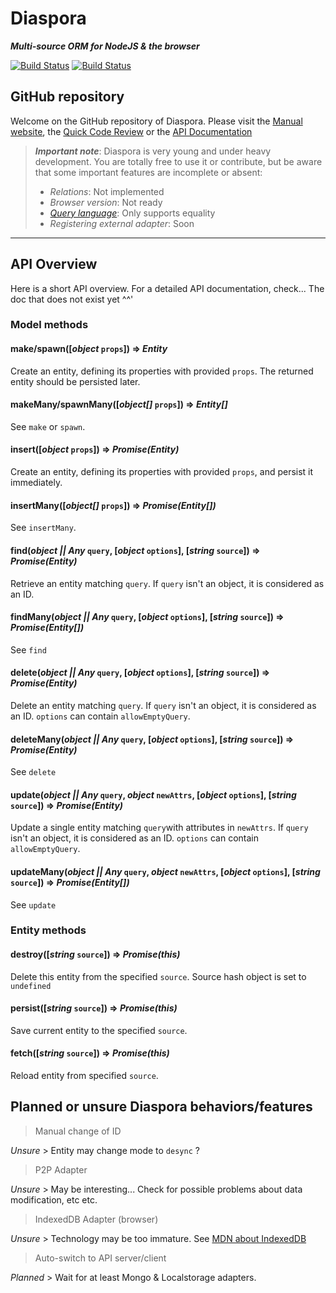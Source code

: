 # Diaspora

***Multi-source ORM for NodeJS & the browser***

[![Build Status](https://travis-ci.org/GerkinDev/Diaspora.svg?branch=master)](https://travis-ci.org/GerkinDev/Diaspora)
[![Build Status](https://saucelabs.com/buildstatus/Gerkin)](https://saucelabs.com/beta/builds/87045eaf8d434ffd93c0c79402695563)

## GitHub repository

Welcome on the GitHub repository of Diaspora. Please visit the [Manual website](https://diaspora.ithoughts.io/), the [Quick Code Review](https://diaspora.ithoughts.io/docco/index.html) or the [API Documentation](https://diaspora.ithoughts.io/jsdoc/index.html)

> ***Important note***: Diaspora is very young and under heavy development. You are totally free to use it or contribute, but be aware that some important features are incomplete or absent:
>
> * *Relations*: Not implemented
> * *Browser version*: Not ready
> * *[Query language](https://diaspora.ithoughts.io/query-language)*: Only supports equality
> * *Registering external adapter*: Soon

---

## API Overview

Here is a short API overview. For a detailed API documentation, check... The doc that does not exist yet ^^'

### Model methods

#### make/spawn([*object* `props`]) => *Entity*

Create an entity, defining its properties with provided `props`. The returned entity should be persisted later.

#### makeMany/spawnMany([*object[]* `props`]) => *Entity[]*

See `make` or `spawn`.

#### insert([*object* `props`]) => *Promise(Entity)*

Create an entity, defining its properties with provided `props`, and persist it immediately.

#### insertMany([*object[]* `props`]) => *Promise(Entity[])*

See `insertMany`.

#### find(*object || Any* `query`, [*object* `options`], [*string* `source`]) => *Promise(Entity)*

Retrieve an entity matching `query`. If `query` isn't an object, it is considered as an ID.

#### findMany(*object || Any* `query`, [*object* `options`], [*string* `source`]) => *Promise(Entity[])*

See `find`

#### delete(*object || Any* `query`, [*object* `options`], [*string* `source`]) => *Promise(Entity)*

Delete an entity matching `query`. If `query` isn't an object, it is considered as an ID. `options` can contain `allowEmptyQuery`.

#### deleteMany(*object || Any* `query`, [*object* `options`], [*string* `source`]) => *Promise(Entity)*

See `delete`

#### update(*object || Any* `query`, *object* `newAttrs`, [*object* `options`], [*string* `source`]) => *Promise(Entity)*

Update a single entity matching `query`with attributes in `newAttrs`. If `query` isn't an object, it is considered as an ID. `options` can contain `allowEmptyQuery`.

#### updateMany(*object || Any* `query`, *object* `newAttrs`, [*object* `options`], [*string* `source`]) => *Promise(Entity[])*

See `update`

### Entity methods

#### destroy([*string* `source`]) => *Promise(this)*

Delete this entity from the specified `source`. Source hash object is set to `undefined`

#### persist([*string* `source`]) => *Promise(this)*

Save current entity to the specified `source`.

#### fetch([*string* `source`]) => *Promise(this)*

Reload entity from specified `source`.

## Planned or unsure Diaspora behaviors/features

> Manual change of ID

*Unsure* > Entity may change mode to `desync` ?

> P2P Adapter

*Unsure* > May be interesting... Check for possible problems about data modification, etc etc.

> IndexedDB Adapter (browser)

*Unsure* > Technology may be too immature. See [MDN about IndexedDB](https://developer.mozilla.org/en-US/docs/Web/API/IndexedDB_API)

> Auto-switch to API server/client

*Planned* > Wait for at least Mongo & Localstorage adapters.